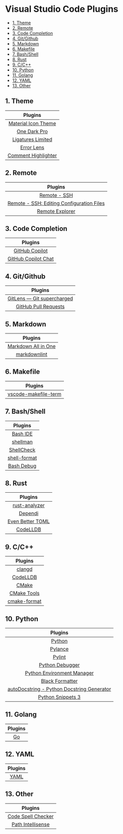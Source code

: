 # Visual Studio Code Plugins

- [1. Theme](#1-theme)
- [2. Remote](#2-remote)
- [3. Code Completion](#3-code-completion)
- [4. Git/Github](#4-gitgithub)
- [5. Markdown](#5-markdown)
- [6. Makefile](#6-makefile)
- [7. Bash/Shell](#7-bashshell)
- [8. Rust](#8-rust)
- [9. C/C++](#9-cc)
- [10. Python](#10-python)
- [11. Golang](#11-golang)
- [12. YAML](#12-yaml)
- [13. Other](#13-other)

## 1. Theme

|                                                Plugins                                                 |
| :----------------------------------------------------------------------------------------------------: |
|  [Material Icon Theme](https://marketplace.visualstudio.com/items?itemName=PKief.material-icon-theme)  |
|    [One Dark Pro](https://marketplace.visualstudio.com/items?itemName=zhuangtongfa.Material-theme)     |
|  [Ligatures Limited](https://marketplace.visualstudio.com/items?itemName=kshetline.ligatures-limited)  |
|         [Error Lens](https://marketplace.visualstudio.com/items?itemName=usernamehw.errorlens)         |
| [Comment Highlighter](https://marketplace.visualstudio.com/items?itemName=willasm.comment-highlighter) |

## 2. Remote

|                                                              Plugins                                                              |
| :-------------------------------------------------------------------------------------------------------------------------------: |
|                  [Remote - SSH](https://marketplace.visualstudio.com/items?itemName=ms-vscode-remote.remote-ssh)                  |
| [Remote - SSH: Editing Configuration Files](https://marketplace.visualstudio.com/items?itemName=ms-vscode-remote.remote-ssh-edit) |
|                 [Remote Explorer](https://marketplace.visualstudio.com/items?itemName=ms-vscode.remote-explorer)                  |

## 3. Code Completion

|                                            Plugins                                             |
| :--------------------------------------------------------------------------------------------: |
|      [GitHub Copilot](https://marketplace.visualstudio.com/items?itemName=GitHub.copilot)      |
| [GitHub Copilot Chat](https://marketplace.visualstudio.com/items?itemName=GitHub.copilot-chat) |

## 4. Git/Github

|                                                    Plugins                                                    |
| :-----------------------------------------------------------------------------------------------------------: |
|       [GitLens — Git supercharged](https://marketplace.visualstudio.com/items?itemName=eamodio.gitlens)       |
| [GitHub Pull Requests](https://marketplace.visualstudio.com/items?itemName=GitHub.vscode-pull-request-github) |

## 5. Markdown

|                                                Plugins                                                |
| :---------------------------------------------------------------------------------------------------: |
| [Markdown All in One](https://marketplace.visualstudio.com/items?itemName=yzhang.markdown-all-in-one) |
|  [markdownlint](https://marketplace.visualstudio.com/items?itemName=DavidAnson.vscode-markdownlint)   |

## 6. Makefile

|                                               Plugins                                                |
| :--------------------------------------------------------------------------------------------------: |
| [vscode-makefile-term](https://marketplace.visualstudio.com/items?itemName=lfm.vscode-makefile-term) |

## 7. Bash/Shell

|                                            Plugins                                            |
| :-------------------------------------------------------------------------------------------: |
| [Bash IDE](https://marketplace.visualstudio.com/items?itemName=mads-hartmann.bash-ide-vscode) |
|        [shellman](https://marketplace.visualstudio.com/items?itemName=Remisa.shellman)        |
|    [ShellCheck](https://marketplace.visualstudio.com/items?itemName=timonwong.shellcheck)     |
| [shell-format](https://marketplace.visualstudio.com/items?itemName=foxundermoon.shell-format) |
|     [Bash Debug](https://marketplace.visualstudio.com/items?itemName=rogalmic.bash-debug)     |

## 8. Rust

|                                             Plugins                                              |
| :----------------------------------------------------------------------------------------------: |
|   [rust-analyzer](https://marketplace.visualstudio.com/items?itemName=rust-lang.rust-analyzer)   |
|         [Dependi](https://marketplace.visualstudio.com/items?itemName=fill-labs.dependi)         |
| [Even Better TOML](https://marketplace.visualstudio.com/items?itemName=tamasfe.even-better-toml) |
|       [CodeLLDB](https://marketplace.visualstudio.com/items?itemName=vadimcn.vscode-lldb)        |

## 9. C/C++

|                                               Plugins                                               |
| :-------------------------------------------------------------------------------------------------: |
| [clangd](https://marketplace.visualstudio.com/items?itemName=llvm-vs-code-extensions.vscode-clangd) |
|         [CodeLLDB](https://marketplace.visualstudio.com/items?itemName=vadimcn.vscode-lldb)         |
|               [CMake](https://marketplace.visualstudio.com/items?itemName=twxs.cmake)               |
|      [CMake Tools](https://marketplace.visualstudio.com/items?itemName=ms-vscode.cmake-tools)       |
|    [cmake-format](https://marketplace.visualstudio.com/items?itemName=cheshirekow.cmake-format)     |

## 10. Python

|                                                          Plugins                                                          |
| :-----------------------------------------------------------------------------------------------------------------------: |
|                      [Python](https://marketplace.visualstudio.com/items?itemName=ms-python.python)                       |
|                  [Pylance](https://marketplace.visualstudio.com/items?itemName=ms-python.vscode-pylance)                  |
|                      [Pylint](https://marketplace.visualstudio.com/items?itemName=ms-python.pylint)                       |
|                 [Python Debugger](https://marketplace.visualstudio.com/items?itemName=ms-python.debugpy)                  |
| [Python Environment Manager](https://marketplace.visualstudio.com/items?itemName=donjayamanne.python-environment-manager) |
|             [Black Formatter](https://marketplace.visualstudio.com/items?itemName=ms-python.black-formatter)              |
| [autoDocstring - Python Docstring Generator](https://marketplace.visualstudio.com/items?itemName=njpwerner.autodocstring) |
|             [Python Snippets 3](https://marketplace.visualstudio.com/items?itemName=EricSia.pythonsnippets3)              |

## 11. Golang

|                               Plugins                               |
| :-----------------------------------------------------------------: |
| [Go](https://marketplace.visualstudio.com/items?itemName=golang.Go) |

## 12. YAML

|                                    Plugins                                     |
| :----------------------------------------------------------------------------: |
| [YAML](https://marketplace.visualstudio.com/items?itemName=redhat.vscode-yaml) |

## 13. Other

|                                                     Plugins                                                     |
| :-------------------------------------------------------------------------------------------------------------: |
| [Code Spell Checker](https://marketplace.visualstudio.com/items?itemName=streetsidesoftware.code-spell-checker) |
|   [Path Intellisense](https://marketplace.visualstudio.com/items?itemName=christian-kohler.path-intellisense)   |
